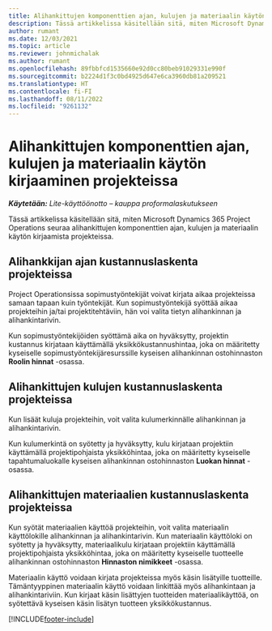 ```yaml
---
title: Alihankittujen komponenttien ajan, kulujen ja materiaalin käytön kirjaaminen
description: Tässä artikkelissa käsitellään sitä, miten Microsoft Dynamics 365 Project Operations seuraa alihankittujen komponenttien ajan, kulujen ja materiaalin käytön kirjaamista projekteissa.
author: rumant
ms.date: 12/03/2021
ms.topic: article
ms.reviewer: johnmichalak
ms.author: rumant
ms.openlocfilehash: 89fbbfcd1535660e92d0cc80beb91029331e990f
ms.sourcegitcommit: b2224d1f3c0bd4925d647e6ca3960db81a209521
ms.translationtype: HT
ms.contentlocale: fi-FI
ms.lasthandoff: 08/11/2022
ms.locfileid: "9261132"
---
```

# <a name="recording-time-expenses-and-material-usage-on-projects-for-subcontracted-components"></a>Alihankittujen komponenttien ajan, kulujen ja materiaalin käytön kirjaaminen projekteissa

_**Käytetään:** Lite-käyttöönotto – kauppa proformalaskutukseen_

Tässä artikkelissa käsitellään sitä, miten Microsoft Dynamics 365 Project Operations seuraa alihankittujen komponenttien ajan, kulujen ja materiaalin käytön kirjaamista projekteissa.

## <a name="costing-for-subcontractor-time-on-projects"></a>Alihankkijan ajan kustannuslaskenta projekteissa
Project Operationsissa sopimustyöntekijät voivat kirjata aikaa projekteissa samaan tapaan kuin työntekijät. Kun sopimustyöntekijä syöttää aikaa projekteihin ja/tai projektitehtäviin, hän voi valita tietyn alihankinnan ja alihankintarivin.

Kun sopimustyöntekijöiden syöttämä aika on hyväksytty, projektin kustannus kirjataan käyttämällä yksikkökustannushintaa, joka on määritetty kyseiselle sopimustyöntekijäresurssille kyseisen alihankinnan ostohinnaston **Roolin hinnat** -osassa.

## <a name="costing-for-subcontracted-expenses-on-projects"></a>Alihankittujen kulujen kustannuslaskenta projekteissa
Kun lisäät kuluja projekteihin, voit valita kulumerkinnälle alihankinnan ja alihankintarivin. 

Kun kulumerkintä on syötetty ja hyväksytty, kulu kirjataan projektiin käyttämällä projektipohjaista yksikköhintaa, joka on määritetty kyseiselle tapahtumaluokalle kyseisen alihankinnan ostohinnaston **Luokan hinnat** -osassa.

## <a name="costing-for-subcontracted-materials-on-projects"></a>Alihankittujen materiaalien kustannuslaskenta projekteissa
Kun syötät materiaalien käyttöä projekteihin, voit valita materiaalin käyttölokille alihankinnan ja alihankintarivin. Kun materiaalin käyttöloki on syötetty ja hyväksytty, materiaalikulu kirjataan projektiin käyttämällä projektipohjaista yksikköhintaa, joka on määritetty kyseiselle tuotteelle alihankinnan ostohinnaston **Hinnaston nimikkeet** -osassa.

Materiaalin käyttö voidaan kirjata projekteissa myös käsin lisätyille tuotteille. Tämäntyyppinen materiaalin käyttö voidaan linkittää myös alihankintaan ja alihankintariviin. Kun kirjaat käsin lisättyjen tuotteiden materiaalikäyttöä, on syötettävä kyseisen käsin lisätyn tuotteen yksikkökustannus. 


[!INCLUDE[footer-include](../../includes/footer-banner.md)]
